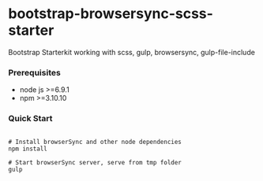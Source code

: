 # bootstrap-browsersync-scss-starter
Bootstrap Starterkit working with scss, gulp, browsersync, gulp-file-include


### Prerequisites
* node js >=6.9.1
* npm >=3.10.10

### Quick Start
```shell

# Install browserSync and other node dependencies
npm install

# Start browserSync server, serve from tmp folder
gulp
```
